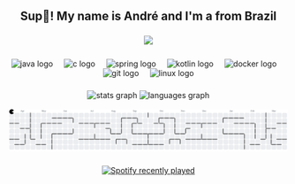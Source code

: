 <h2 align="center">Sup👋! My name is André and I'm a from Brazil</h2>

###

<div align="center">
  <img height="200" src="lainzada.gif"  />
</div>

###

###

<div align="center">
  <img src="https://cdn.jsdelivr.net/gh/devicons/devicon/icons/java/java-original.svg" height="30" alt="java logo"  />
  <img width="12" />
  <img src="https://cdn.jsdelivr.net/gh/devicons/devicon/icons/c/c-original.svg" height="30" alt="c logo"  />
  <img width="12" />
  <img src="https://cdn.jsdelivr.net/gh/devicons/devicon/icons/spring/spring-original.svg" height="30" alt="spring logo"  />
  <img width="12" />
  <img src="https://cdn.jsdelivr.net/gh/devicons/devicon/icons/kotlin/kotlin-original.svg" height="30" alt="kotlin logo"  />
  <img width="12" />
  <img src="https://cdn.jsdelivr.net/gh/devicons/devicon/icons/docker/docker-original.svg" height="30" alt="docker logo"  />
  <img width="12" />
  <img src="https://cdn.jsdelivr.net/gh/devicons/devicon/icons/git/git-original.svg" height="30" alt="git logo"  />
  <img width="12" />
  <img src="https://cdn.jsdelivr.net/gh/devicons/devicon/icons/linux/linux-original.svg" height="30" alt="linux logo"  />
</div>

###
<div align="center">
  <img src="https://github-readme-stats.vercel.app/api?username=Iv0ry404&hide_title=false&hide_rank=false&show_icons=true&include_all_commits=true&count_private=true&disable_animations=false&theme=blue-green&locale=en&hide_border=false" height="150" alt="stats graph"  />
  <img src="https://github-readme-stats.vercel.app/api/top-langs?username=Iv0ry404&locale=en&hide_title=false&layout=compact&card_width=320&langs_count=5&theme=blue-green&hide_border=false" height="150" alt="languages graph"  />
</div>

<br clear="both">

<picture>
  <source media="(prefers-color-scheme: dark)" srcset="https://raw.githubusercontent.com/Iv0ry404/Iv0ry404/output/pacman-contribution-graph-dark.svg">
  <source media="(prefers-color-scheme: light)" srcset="https://raw.githubusercontent.com/Iv0ry404/Iv0ry404/output/pacman-contribution-graph.svg">
  <img alt="pacman contribution graph" src="https://raw.githubusercontent.com/Iv0ry404/Iv0ry404/output/pacman-contribution-graph.svg">
</picture>

###  

<div align="center">  
    <a href="https://open.spotify.com/user/ir2k1308besiriuu1g3qimdu8">  
        <img src="https://spotify-recently-played-readme.vercel.app/api?user=ir2k1308besiriuu1g3qimdu8&count=3&unique=false" alt="Spotify recently played" />  
    </a>  
</div>  

###  

